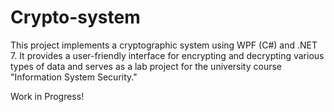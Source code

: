 # Crypto-system
This project implements a cryptographic system using WPF (C#) and .NET 7. It provides a user-friendly interface for encrypting and decrypting various types of data and serves as a lab project for the university course "Information System Security."

Work in Progress!
